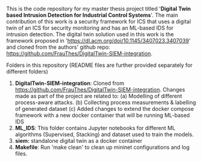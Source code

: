 This is the code repository for my master thesis project titled '**Digital Twin based Intrusion Detection for Industrial Control Systems**'. The main contribution of this work is a security framework for ICS that uses a digital twin of an ICS for security monitoring and has an ML-based IDS for intrusion detection. The digital twin solution used in this work is the framework proposed in 'https://dl.acm.org/doi/10.1145/3407023.3407039' and cloned from the authors' github repo: https://github.com/FrauThes/DigitalTwin-SIEM-integration. 

Folders in this repository (README files are further provided separately for different folders)
1) **DigitalTwin-SIEM-integration**: Cloned from https://github.com/FrauThes/DigitalTwin-SIEM-integration.
Changes made as part of the project are related to:
  (a) Modelling of different process-aware attacks.
  (b) Collecting process measurements & labelling of generated dataset
  (c) Added changes to extend the docker compose framework with a new docker container that will be running ML-based IDS
2) **ML_IDS**: This folder contains Jupyter notebooks for different ML algorithms (Supervised, Stacking) and dataset used to train the models.
3) **siem:** standalone digital twin as a docker container
4) **Makefile**: Run 'make clean' to clean up mininet configurations and log files.
